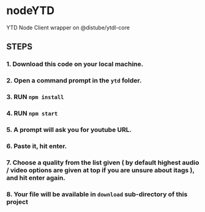 # nodeYTD
YTD Node Client wrapper on @distube/ytdl-core

## STEPS

### 1. Download this code on your local machine.
### 2. Open a command prompt in the `ytd` folder.
### 3. RUN `npm install`
### 4. RUN `npm start`
### 5. A prompt will ask you for youtube URL.
### 6. Paste it, hit enter.
### 7. Choose a quality from the list given ( by default highest audio / video options are given at top if you are unsure about itags ), and hit enter again.
### 8. Your file will be available in `download` sub-directory of this project
